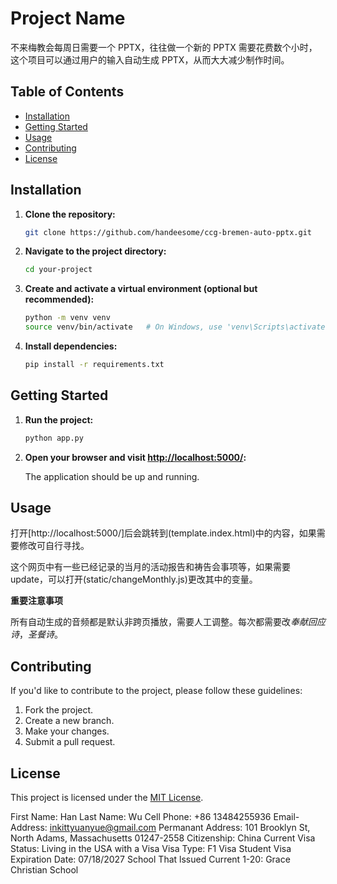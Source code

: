 # Project Name

不来梅教会每周日需要一个 PPTX，往往做一个新的 PPTX 需要花费数个小时，这个项目可以通过用户的输入自动生成 PPTX，从而大大减少制作时间。

## Table of Contents

- [Installation](#installation)
- [Getting Started](#getting-started)
- [Usage](#usage)
- [Contributing](#contributing)
- [License](#license)

## Installation

1. **Clone the repository:**

   ```bash
   git clone https://github.com/handeesome/ccg-bremen-auto-pptx.git
   ```

2. **Navigate to the project directory:**

   ```bash
   cd your-project
   ```

3. **Create and activate a virtual environment (optional but recommended):**

   ```bash
   python -m venv venv
   source venv/bin/activate   # On Windows, use 'venv\Scripts\activate'
   ```

4. **Install dependencies:**

   ```bash
   pip install -r requirements.txt
   ```

## Getting Started

1. **Run the project:**

   ```bash
   python app.py
   ```

2. **Open your browser and visit [http://localhost:5000/](http://localhost:5000/):**

   The application should be up and running.

## Usage

打开[http://localhost:5000/]后会跳转到(template.index.html)中的内容，如果需要修改可自行寻找。

这个网页中有一些已经记录的当月的活动报告和祷告会事项等，如果需要 update，可以打开(static/changeMonthly.js)更改其中的变量。

**重要注意事项**

所有自动生成的音频都是默认非跨页播放，需要人工调整。每次都需要改*奉献回应诗*，_圣餐诗_。

## Contributing

If you'd like to contribute to the project, please follow these guidelines:

1. Fork the project.
2. Create a new branch.
3. Make your changes.
4. Submit a pull request.

## License

This project is licensed under the [MIT License](LICENSE).

First Name: Han
Last Name: Wu
Cell Phone: +86 13484255936
Email-Address: inkittyuanyue@gmail.com
Permanant Address: 101 Brooklyn St, North Adams, Massachusetts 01247-2558
Citizenship: China
Current Visa Status: Living in the USA with a Visa
Visa Type: F1 Visa Student
Visa Expiration Date: 07/18/2027
School That lssued Current 1-20: Grace Christian School
